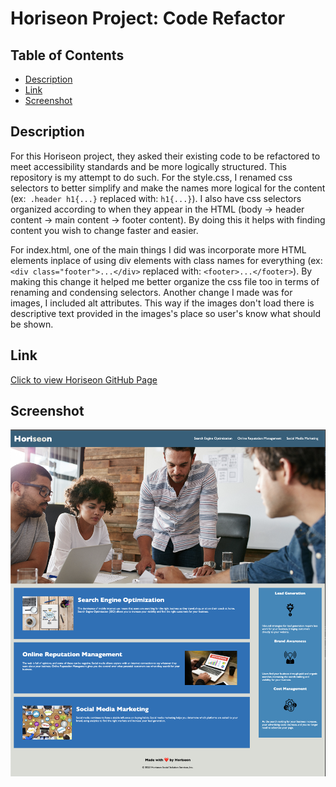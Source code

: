 # Horiseon Project: Code Refactor


## Table of Contents
- [Description](#description)
- [Link](#link)
- [Screenshot](#screenshot)

## Description
For this Horiseon project, they asked their existing code to be refactored to meet accessibility standards and be more logically structured. This repository is my attempt to do such. For the style.css, I renamed css selectors to better simplify and make the names more logical for the content (ex:``` .header h1{...}``` replaced with: ```h1{...}```). I also have css selectors organized according to when they appear in the HTML (body -> header content -> main content -> footer content). By doing this it helps with finding content you wish to change faster and easier.

For index.html, one of the main things I did was incorporate more HTML elements inplace of using div elements with class names for everything (ex: ```<div class="footer">...</div>``` replaced with: ```<footer>...</footer>```). By making this change it helped me better organize the css file too in terms of renaming and condensing selectors. Another change I made was for images, I included alt attributes. This way if the images don't load there is descriptive text provided in the images's place so user's know what should be shown.

## Link
[Click to view Horiseon GitHub Page](https://maggiemcc.github.io/Horiseon/)

## Screenshot
![](screenshot.png)